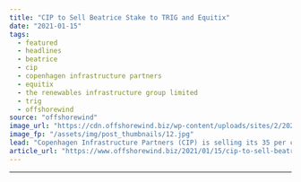```yaml
---
title: "CIP to Sell Beatrice Stake to TRIG and Equitix"
date: "2021-01-15"
tags: 
  - featured
  - headlines
  - beatrice
  - cip
  - copenhagen infrastructure partners
  - equitix
  - the renewables infrastructure group limited
  - trig
  - offshorewind
source: "offshorewind"
image_url: "https://cdn.offshorewind.biz/wp-content/uploads/sites/2/2021/01/15092004/sse.jpg"
image_fp: "/assets/img/post_thumbnails/12.jpg"
lead: "Copenhagen Infrastructure Partners (CIP) is selling its 35 per cent stake in the 588"
article_url: "https://www.offshorewind.biz/2021/01/15/cip-to-sell-beatrice-stake-to-trig-and-equitix/"
---
```


---
